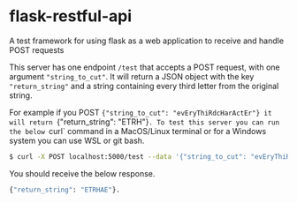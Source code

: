 # flask-restful-api

A test framework for using flask as a web application to receive and handle POST requests

This server has one endpoint `/test` that accepts a POST request, with one argument `"string_to_cut"`. It will return a JSON object with the key `"return_string"` and a string containing every third letter from the original string.

For example if you POST `{"string_to_cut": "evEryThiRdcHarActEr"} it will return `{"return_string": "ETRH"}`. To test this server you can run the below `curl` command in a MacOS/Linux terminal or for a Windows system you can use WSL or git bash.

```bash
$ curl -X POST localhost:5000/test --data '{"string_to_cut": "evEryThiRdcHarActEr"}' -H 'Content-Type: application/json'
```
You should receive the below response.
```bash
{"return_string": "ETRHAE"}.
```
